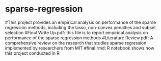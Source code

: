 # sparse-regression
#This project provides an empirical analysis on performance of the sparse regression methods, including the lasso, non-convex penalties and subset selection
#Final Write Up.pdf: this file is to report empirical analysis on performance of the sparse regression methods
#Literature Review.pdf: A comprehensive review on the research that studies sparse regression implemented by researchers from MIT
#final.rmd: R notebook shows how this project conducted in R 
